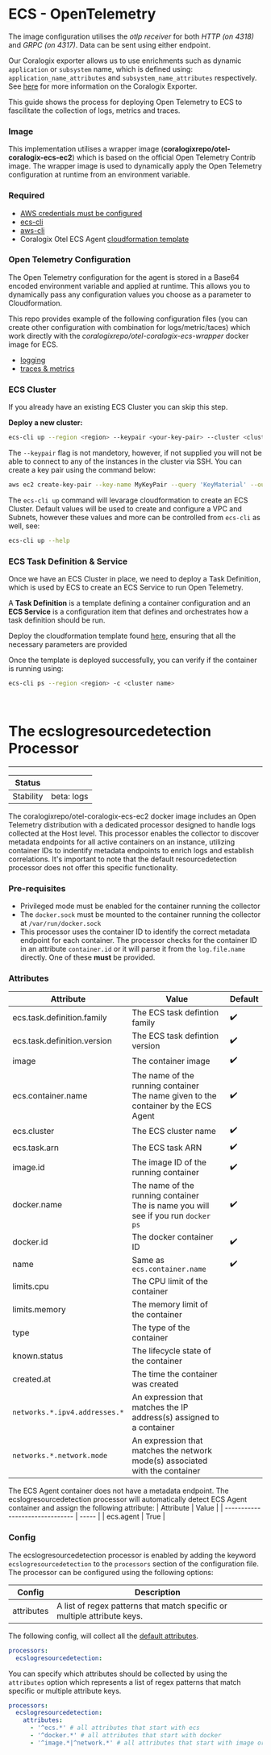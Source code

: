 # ECS - OpenTelemetry

The image configuration utilises the *otlp receiver* for both *HTTP (on 4318)* and *GRPC (on 4317)*. Data can be sent using either endpoint.

Our Coralogix exporter allows us to use enrichments such as dynamic `application` or `subsystem` name, which is defined using: `application_name_attributes` and `subsystem_name_attributes` respectively. See [here](https://github.com/open-telemetry/opentelemetry-collector-contrib/tree/main/exporter/coralogixexporter) for more information on the Coralogix Exporter.

This guide shows the process for deploying Open Telemetry to ECS to fascilitate the collection of logs, metrics and traces.

### Image

This implementation utilises a wrapper image (**coralogixrepo/otel-coralogix-ecs-ec2**) which is based on the official Open Telemetry Contrib image. The wrapper image is used to dynamically apply the Open Telemetry configuration at runtime from an environment variable.

### Required

- [AWS credentials must be configured](https://docs.aws.amazon.com/sdk-for-java/v1/developer-guide/setup-credentials.html)
- [ecs-cli](https://github.com/aws/amazon-ecs-cli#installing)
- [aws-cli](https://docs.aws.amazon.com/cli/latest/userguide/getting-started-install.html)
- Coralogix Otel ECS Agent [cloudformation template](https://github.com/coralogix/cloudformation-corlaogix-aws/tree/master/opentelemetry/ecs-ec2)

### Open Telemetry Configuration

The Open Telemetry configuration for the agent is stored in a Base64 encoded environment variable and applied at runtime. This allows you to dynamically pass any configuration values you choose as a parameter to Cloudformation.

This repo provides example of the following configuration files (you can create other configuration with combination for logs/metric/taces) which work directly with the *coralogixrepo/otel-coralogix-ecs-wrapper* docker image for ECS.

- [logging](https://github.com/coralogix/telemetry-shippers/blob/master/otel-agent/ecs-ec2/logging.yaml)
- [traces & metrics](https://github.com/coralogix/telemetry-shippers/blob/master/otel-agent/ecs-ec2/config.yaml)

### ECS Cluster

If you already have an existing ECS Cluster you can skip this step.

**Deploy a new cluster:**

```sh
ecs-cli up --region <region> --keypair <your-key-pair> --cluster <cluster-name> --size <no. of instances> --capability-iam 
```

The `--keypair` flag is not mandetory, however, if not supplied you will not be able to connect to any of the instances in the cluster via SSH. You can create a key pair using the command below:

```sh
aws ec2 create-key-pair --key-name MyKeyPair --query 'KeyMaterial' --output text > MyKeyPair.pem
```

The `ecs-cli up` command will levarage cloudformation to create an ECS Cluster. Default values will be used to create and configure a VPC and Subnets, however these values and more can be controlled from `ecs-cli` as well, see:

```sh
ecs-cli up --help
```

### ECS Task Definition & Service

Once we have an ECS Cluster in place, we need to deploy a Task Definition, which is used by ECS to create an ECS Service to run Open Telemetry.

A **Task Definition** is a template defining a container configuration and an **ECS Service** is a configuration item that defines and orchestrates how a task definition should be run.

Deploy the cloudformation template found [here](https://github.com/coralogix/cloudformation-corlaogix-aws/tree/main/opentelemetry/ecs-ec2), ensuring that all the necessary parameters are provided

Once the template is deployed successfully, you can verify if the container is running using:

```sh
ecs-cli ps --region <region> -c <cluster name>
```
<br>

# The ecslogresourcedetection Processor
---


| Status                          |             |
| ------------------------------- | ----------- |
| Stability                       |  beta: logs |

The coralogixrepo/otel-coralogix-ecs-ec2 docker image includes an Open Telemetry distribution with a dedicated processor designed to handle logs collected at the Host level. This processor enables the collector to discover metadata endpoints for all active containers on an instance, utilizing container IDs to indentify metadata endpoints to enrich logs and establish correlations. It's important to note that the default resourcedetection processor does not offer this specific functionality.

### Pre-requisites
- Privileged mode must be enabled for the container running the collector
- The `docker.sock` must be mounted to the container running the collector at `/var/run/docker.sock`
- This processor uses the container ID to identify the correct metadata endpoint for each container. The processor checks for the container ID in an attribute `container.id` or it will parse it from the `log.file.name` directly. One of these **must** be provided.

### Attributes

| Attribute                       | Value | Default |
| ------------------------------- | ----- | ------- |
| ecs.task.definition.family      | The ECS task defintion family | ✔️ |
| ecs.task.definition.version     | The ECS task defintion version | ✔️ |
| image                           | The container image | ✔️ |
| ecs.container.name              | The name of the running container<br>The name given to the container by the ECS Agent | ✔️ |
| ecs.cluster                     | The ECS cluster name | ✔️ |
| ecs.task.arn                    | The ECS task ARN | ✔️ |
| image.id                        | The image ID of the running container | ✔️ |
| docker.name                     | The name of the running container<br>The is name you will see if you run `docker ps` | ✔️ |
| docker.id                       | The docker container ID | ✔️ |
| name                            | Same as `ecs.container.name` | ✔️ |
| limits.cpu                      | The CPU limit of the container | |
| limits.memory                   | The memory limit of the container | |
| type                            | The type of the container | |
| known.status                    | The lifecycle state of the container | |
| created.at                      | The time the container was created | |
| `networks.*.ipv4.addresses.*` | An expression that matches the IP address(s) assigned to a container | |
| `networks.*.network.mode`         | An expression that matches the network mode(s) associated with the container | |

The ECS Agent container does not have a metadata endpoint. The ecslogresourcedetection processor will automatically detect ECS Agent container and assign the following attribute:
| Attribute                       | Value |
| ------------------------------- | ----- |
| ecs.agent                       | True  |

### Config

The ecslogresourcedetection processor is enabled by adding the keyword `ecslogresourcedetection` to the `processors` section of the configuration file. The processor can be configured using the following options:

| Config | Description                                                                  |
| ------ | ---------------------------------------------------------------------------- |
| attributes | A list of regex patterns that match specific or multiple attribute keys. |

The following config, will collect all the [default attributes](#attributes).

```yaml
processors:
  ecslogresourcedetection:
```

You can specify which attributes should be collected by using the `attributes` option which represents a list of regex patterns that match specific or multiple attribute keys.

```yaml
processors:
  ecslogresourcedetection:
    attributes:
      - '^ecs.*' # all attributes that start with ecs
      - '^docker.*' # all attributes that start with docker
      - '^image.*|^network.*' # all attributes that start with image or network
```

